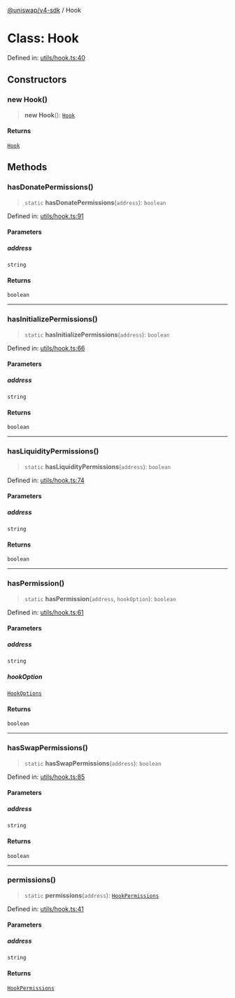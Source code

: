 [@uniswap/v4-sdk](https://github.com/Uniswap/sdks/tree/main/sdks/v4-sdk) / Hook

# Class: Hook

Defined in: [utils/hook.ts:40](https://github.com/Uniswap/sdks/blob/c1c9f64f11640c79a680f539823458931629e6ed/sdks/v4-sdk/src/utils/hook.ts#L40)

## Constructors

### new Hook()

> **new Hook**(): [`Hook`](Hook.md)

#### Returns

[`Hook`](Hook.md)

## Methods

### hasDonatePermissions()

> `static` **hasDonatePermissions**(`address`): `boolean`

Defined in: [utils/hook.ts:91](https://github.com/Uniswap/sdks/blob/c1c9f64f11640c79a680f539823458931629e6ed/sdks/v4-sdk/src/utils/hook.ts#L91)

#### Parameters

##### address

`string`

#### Returns

`boolean`

---

### hasInitializePermissions()

> `static` **hasInitializePermissions**(`address`): `boolean`

Defined in: [utils/hook.ts:66](https://github.com/Uniswap/sdks/blob/c1c9f64f11640c79a680f539823458931629e6ed/sdks/v4-sdk/src/utils/hook.ts#L66)

#### Parameters

##### address

`string`

#### Returns

`boolean`

---

### hasLiquidityPermissions()

> `static` **hasLiquidityPermissions**(`address`): `boolean`

Defined in: [utils/hook.ts:74](https://github.com/Uniswap/sdks/blob/c1c9f64f11640c79a680f539823458931629e6ed/sdks/v4-sdk/src/utils/hook.ts#L74)

#### Parameters

##### address

`string`

#### Returns

`boolean`

---

### hasPermission()

> `static` **hasPermission**(`address`, `hookOption`): `boolean`

Defined in: [utils/hook.ts:61](https://github.com/Uniswap/sdks/blob/c1c9f64f11640c79a680f539823458931629e6ed/sdks/v4-sdk/src/utils/hook.ts#L61)

#### Parameters

##### address

`string`

##### hookOption

[`HookOptions`](../enums/HookOptions.md)

#### Returns

`boolean`

---

### hasSwapPermissions()

> `static` **hasSwapPermissions**(`address`): `boolean`

Defined in: [utils/hook.ts:85](https://github.com/Uniswap/sdks/blob/c1c9f64f11640c79a680f539823458931629e6ed/sdks/v4-sdk/src/utils/hook.ts#L85)

#### Parameters

##### address

`string`

#### Returns

`boolean`

---

### permissions()

> `static` **permissions**(`address`): [`HookPermissions`](../typeAliases/HookPermissions.md)

Defined in: [utils/hook.ts:41](https://github.com/Uniswap/sdks/blob/c1c9f64f11640c79a680f539823458931629e6ed/sdks/v4-sdk/src/utils/hook.ts#L41)

#### Parameters

##### address

`string`

#### Returns

[`HookPermissions`](../typeAliases/HookPermissions.md)
